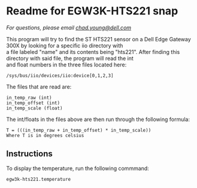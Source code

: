 # Readme for EGW3K-HTS221 snap
*For questions, please email chad.young@dell.com*  

This program will try to find the ST HTS221 sensor on a Dell Edge Gateway 300X by looking for a specific iio directory with  
a file labeled "name" and its contents being "hts221". After finding this directory with said file, the program will read the int  
and float numbers in the three files located here:

    /sys/bus/iio/devices/iio:device[0,1,2,3]

The files that are read are:

    in_temp_raw (int)
    in_temp_offset (int)
    in_temp_scale (float)

The int/floats in the files above are then run through the following formula:

    T = (((in_temp_raw + in_temp_offset) * in_temp_scale))  
    Where T is in degrees celsius

## Instructions
To display the temperature, run the following commmand:

    egw3k-hts221.temperature

